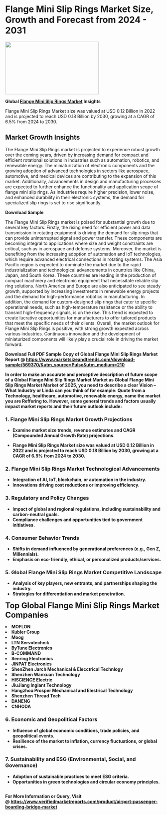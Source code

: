 <H1>Flange Mini Slip Rings Market Size, Growth and Forecast from 2024 - 2031</H1><img class="aligncenter size-medium wp-image-584254" src="https://thirdeyenews.in/wp-content/uploads/2024/09/Global-Market-Research-300x168.jpeg" alt="" width="300" height="168" /><p><strong>Global&nbsp;<a href="https://www.marketsizeandtrends.com/download-sample/569370/&amp;utm_source=Pulse&amp;utm_medium=210">Flange Mini Slip Rings Market</a> Insights</strong></p><p>Flange Mini Slip Rings Market size was valued at USD 0.12 Billion in 2022 and is projected to reach USD 0.18 Billion by 2030, growing at a CAGR of 6.5% from 2024 to 2030.</p><p><h2>Market Growth Insights</h2> <p>The Flange Mini Slip Rings market is projected to experience robust growth over the coming years, driven by increasing demand for compact and efficient rotational solutions in industries such as automation, robotics, and renewable energy. The miniaturization of electronic components and the growing adoption of advanced technologies in sectors like aerospace, automotive, and medical devices are contributing to the expansion of this market. Additionally, advancements in design and manufacturing processes are expected to further enhance the functionality and application scope of flange mini slip rings. As industries require higher precision, lower noise, and enhanced durability in their electronic systems, the demand for specialized slip rings is set to rise significantly.</p> <p><strong>Download Sample</strong></p> <p>The Flange Mini Slip Rings market is poised for substantial growth due to several key factors. Firstly, the rising need for efficient power and data transmission in rotating equipment is driving the demand for slip rings that can provide uninterrupted signal and power transfer. These components are becoming integral to applications where size and weight constraints are critical, such as in aerospace and defense systems. Moreover, the market is benefiting from the increasing adoption of automation and IoT technologies, which require advanced electrical connections in rotating systems. The Asia Pacific region is expected to dominate the market due to the rapid industrialization and technological advancements in countries like China, Japan, and South Korea. These countries are leading in the production of compact machinery and electronic equipment that necessitate reliable slip ring solutions. North America and Europe are also anticipated to see steady growth, supported by increasing investments in renewable energy projects and the demand for high-performance robotics in manufacturing. In addition, the demand for custom-designed slip rings that cater to specific operational needs, such as high-temperature resistance or the ability to transmit high-frequency signals, is on the rise. This trend is expected to create lucrative opportunities for manufacturers to offer tailored products that meet the specific needs of their clients. Overall, the market outlook for Flange Mini Slip Rings is positive, with strong growth expected across various industries. Continuous innovation and the development of miniaturized components will likely play a crucial role in driving the market forward.</p> <p><strong></p><p><span class=""><strong>Download Full PDF Sample Copy of Global Flange Mini Slip Rings Market Report</strong> @ <a href="https://www.marketsizeandtrends.com/download-sample/569370/&amp;utm_source=Pulse&amp;utm_medium=210" target="_blank">https://www.marketsizeandtrends.com/download-sample/569370/&amp;utm_source=Pulse&amp;utm_medium=210</a></span></p><p>In order to make an accurate and perceptive description of future scope of a Global&nbsp;Flange Mini Slip Rings Market Market as Global&nbsp;Flange Mini Slip Rings Market Market of 2025, you need to describe a clear Vision &ndash; What Industry or Linda can you think of for example: Quote from a Technology, healthcare, automotive, renewable energy, name the market you are Reffering to. However, some general trends and factors usually impact market reports and their future outlook include:</p><h3>1.&nbsp;<strong>Flange Mini Slip Rings Market Growth Projections</strong></h3><ul><li>Examine market size trends, revenue estimates and CAGR (Compounded Annual Growth Rate) projections.</li><li><p>Flange Mini Slip Rings Market size was valued at USD 0.12 Billion in 2022 and is projected to reach USD 0.18 Billion by 2030, growing at a CAGR of 6.5% from 2024 to 2030.</p></li></ul><h3>2.&nbsp;<strong>Flange Mini Slip Rings Market Technological Advancements</strong></h3><ul><li>Integration of AI, IoT, blockchain, or automation in the industry.</li><li>Innovations driving cost reductions or improving efficiency.</li></ul><h3>3.&nbsp;<strong>Regulatory and Policy Changes</strong></h3><ul><li>Impact of global and regional regulations, including sustainability and carbon-neutral goals.</li><li>Compliance challenges and opportunities tied to government initiatives.</li></ul><h3>4.&nbsp;<strong>Consumer Behavior Trends</strong></h3><ul><li>Shifts in demand influenced by generational preferences (e.g., Gen Z, Millennials).</li><li>Emphasis on eco-friendly, ethical, or personalized products/services.</li></ul><h3>5.&nbsp;<strong>Global Flange Mini Slip Rings Market Competitive Landscape</strong></h3><ul><li>Analysis of key players, new entrants, and partnerships shaping the industry.</li><li>Strategies for differentiation and market penetration.</li></ul><p data-pm-slice="1 1 []"><span style="color: inherit; font-family: inherit; font-size: 25px;">Top Global Flange Mini Slip Rings Market Companies</span></p><div class="" data-test-id=""><p><li>MOFLON</li><li> Kubler Group</li><li> Moog</li><li> LTN Servotechnik</li><li> ByTune Electronics</li><li> B-COMMAND</li><li> Senring Electronics</li><li> JINPAT Electronics</li><li> ShenZhen Jarch Mechanical & Elecctrical Technlogy</li><li> Shenzhen Wanxuan Technology</li><li> HISCIENCE Electric</li><li> JiuJiang Ingiant Technology</li><li> Hangzhou Prosper Mechanical and Elestrical Technology</li><li> Shenzhen Thread Tech</li><li> DANENG</li><li> CNHODA</li></p></div><h3>6.&nbsp;<strong>Economic and Geopolitical Factors</strong></h3><ul><li>Influence of global economic conditions, trade policies, and geopolitical events.</li><li>Resilience of the market to inflation, currency fluctuations, or global crises.</li></ul><h3>7.&nbsp;<strong>Sustainability and ESG (Environmental, Social, and Governance)</strong></h3><ul><li>Adoption of sustainable practices to meet ESG criteria.</li><li>Opportunities in green technologies and circular economy principles.</li></ul><h2><strong style="font-size: 14px;">For More Information or Query, Visit @&nbsp;</strong><a style="background-color: #ffffff; font-size: 14px;" href="https://www.marketsizeandtrends.com/report/flange-mini-slip-rings-market/" target="_blank">https://www.verifiedmarketreports.com/product/airport-passenger-boarding-bridge-market</a></h2>
